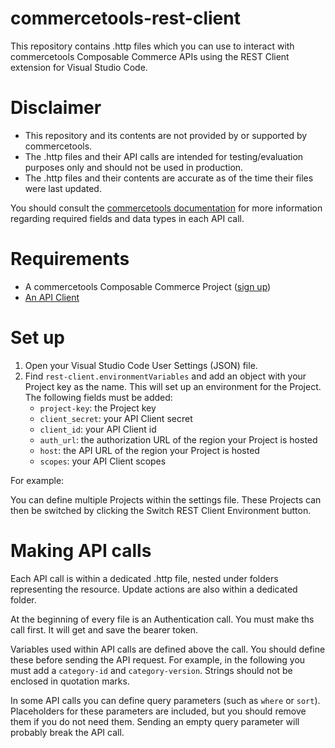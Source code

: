 # commercetools-rest-client

This repository contains .http files which you can use to interact with commercetools Composable Commerce APIs using the REST Client extension for Visual Studio Code.

# Disclaimer

- This repository and its contents are not provided by or supported by commercetools.
- The .http files and their API calls are intended for testing/evaluation purposes only and should not be used in production.
- The .http files and their contents are accurate as of the time their files were last updated.

You should consult the [commercetools documentation](https://docs.commercetools.com/api/) for more information regarding required fields and data types in each API call.

# Requirements

- A commercetools Composable Commerce Project ([sign up](https://docs.commercetools.com/getting-started/initial-setup))
- [An API Client](https://docs.commercetools.com/getting-started/create-api-client)

# Set up

1. Open your Visual Studio Code User Settings (JSON) file.
2. Find `rest-client.environmentVariables` and add an object with your Project key as the name. This will set up an environment for the Project. The following fields must be added: 
    - `project-key`: the Project key
    - `client_secret`: your API Client secret
    - `client_id`: your API Client id
    - `auth_url`: the authorization URL of the region your Project is hosted
    - `host`: the API URL of the region your Project is hosted
    - `scopes`: your API Client scopes

For example:


You can define multiple Projects within the settings file. These Projects can then be switched by clicking the Switch REST Client Environment button.

# Making API calls

Each API call is within a dedicated .http file, nested under folders representing the resource. Update actions are also within a dedicated folder.

At the beginning of every file is an Authentication call. You must make ths call first. It will get and save the bearer token.

Variables used within API calls are defined above the call. You should define these before sending the API request. For example, in the following you must add a `category-id` and `category-version`. Strings should not be enclosed in quotation marks.

In some API calls you can define query parameters (such as `where` or `sort`). Placeholders for these parameters are included, but you should remove them if you do not need them. Sending an empty query parameter will probably break the API call.